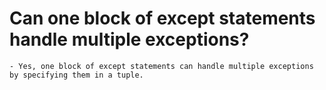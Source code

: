 # Can one block of except statements handle multiple exceptions?

    - Yes, one block of except statements can handle multiple exceptions by specifying them in a tuple.